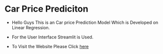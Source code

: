 # Car Price Prediciton
- Hello Guys This is an Car price  Prediction Model Which is Developed on Linear Regression.
- For the User Interface Streamlit is Used.

- To Visit the Website Please Click [here](https://car-predictor-0304.streamlit.app/) 
